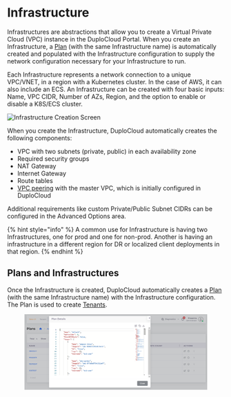 # Infrastructure

Infrastructures are abstractions that allow you to create a Virtual Private Cloud (VPC) instance in the DuploCloud Portal. When you create an Infrastructure, a [Plan](plan.md) (with the same Infrastructure name) is automatically created and populated with the Infrastructure configuration to supply the network configuration necessary for your Infrastructure to run.&#x20;

Each Infrastructure represents a network connection to a unique VPC/VNET, in a region with a Kubernetes cluster. In the case of AWS, it can also include an ECS. An Infrastructure can be created with four basic inputs: Name, VPC CIDR, Number of AZs, Region, and the option to enable or disable a K8S/ECS cluster. &#x20;

![Infrastructure Creation Screen](<../../.gitbook/assets/image (12) (4).png>)

When you create the Infrastructure, DuploCloud automatically creates the following components:

* VPC with two subnets (private, public) in each availability zone
* Required security groups
* NAT Gateway
* Internet Gateway
* Route tables
* [VPC peering](../../overview/aws-services/virtual-private-cloud-vpc-peering.md) with the master VPC, which is initially configured in DuploCloud

Additional requirements like custom Private/Public Subnet CIDRs can be configured in the Advanced Options area.&#x20;

{% hint style="info" %}
A common use for Infrastructure is having two Infrastructures, one for prod and one for non-prod. Another is having an infrastructure in a different region for DR or localized client deployments in that region.
{% endhint %}

## Plans and Infrastructures

Once the Infrastructure is created, DuploCloud automatically creates a [Plan ](plan.md)(with the same Infrastructure name) with the Infrastructure configuration. The Plan is used to create [Tenants](../../overview/use-cases/tenant-environment/).

<figure><img src="../../.gitbook/assets/image (157).png" alt=""><figcaption></figcaption></figure>
